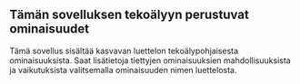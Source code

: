 ## Tämän sovelluksen tekoälyyn perustuvat ominaisuudet

Tämä sovellus sisältää kasvavan luettelon tekoälypohjaisesta ominaisuuksista. Saat lisätietoja tiettyjen ominaisuuksien mahdollisuuksista ja vaikutuksista valitsemalla ominaisuuden nimen luettelosta.